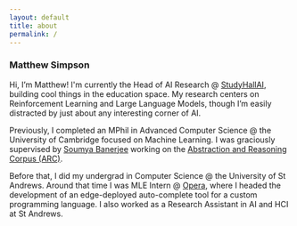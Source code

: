 ```yaml
---
layout: default
title: about
permalink: /
---
```



###  Matthew Simpson
Hi, I’m Matthew! I'm currently the Head of AI Research @ [StudyHallAI](https://studyhall.ai/?countrycode=UK), building cool things in the education space. My research centers on Reinforcement Learning and Large Language Models, though I’m easily distracted by just about any interesting corner of AI.

Previously, I completed an MPhil in Advanced Computer Science @ the University of Cambridge focused on Machine Learning. I was graciously supervised by [Soumya Banerjee](https://sites.google.com/site/neelsoumya/Home) working on the [Abstraction and Reasoning Corpus (ARC)](https://arcprize.org/arc-agi). 


Before that, I did my undergrad in Computer Science @ the University of St Andrews. Around that time I was MLE Intern @ [Opera](https://www.opera.com/), where I headed the development of an edge-deployed auto-complete tool for a custom programming language. I also worked as a Research Assistant in AI and HCI at St Andrews.




